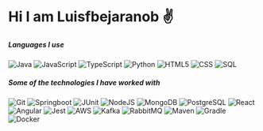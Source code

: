 # Hi I am Luisfbejaranob ✌️

##### Languages I use

![Java](https://img.shields.io/badge/-Java-000000?style=flat&logo=java)
![JavaScript](https://img.shields.io/badge/-JavaScript-000000?style=flat&logo=javascript)
![TypeScript](https://img.shields.io/badge/-TypeScript-000000?style=flat&logo=typescript)
![Python](https://img.shields.io/badge/-Python-000000?style=flat&logo=python)
![HTML5](https://img.shields.io/badge/-HTML5-000000?style=flat&logo=html5)
![CSS](https://img.shields.io/badge/-CSS-000000?style=flat&logo=css)
![SQL](https://img.shields.io/badge/-SQL-000000?style=flat&logo=sql)

##### Some of the technologies I have worked with

![Git](https://img.shields.io/badge/-Git-000000?style=flat&logo=git)
![Springboot](https://img.shields.io/badge/-Springboot-000000?style=flat&logo=springboot)
![JUnit](https://img.shields.io/badge/-JUnit-000000?style=flat&logo=junit5)
![NodeJS](https://img.shields.io/badge/-NodeJS-000000?style=flat&logo=node.js)
![MongoDB](https://img.shields.io/badge/-MongoDB-000000?style=flat&logo=mongodb)
![PostgreSQL](https://img.shields.io/badge/-PostgreSQL-000000?style=flat&logo=postgresql)
![React](https://img.shields.io/badge/-React-000000?style=flat&logo=React)
![Angular](https://img.shields.io/badge/-Angular-000000?style=flat&logo=angular&logoColor=cc0e00)
![Jest](https://img.shields.io/badge/-Jest-000000?style=flat&logo=jest)
![AWS](https://img.shields.io/badge/-AWS-000000?style=flat&logo=amazonwebservices)
![Kafka](https://img.shields.io/badge/-Kafka-000000?style=flat&logo=apache-kafka)
![RabbitMQ](https://img.shields.io/badge/-RabbitMQ-000000?style=flat&logo=rabbitmq)
![Maven](https://img.shields.io/badge/-Maven-000000?style=flat&logo=apachemaven)
![Gradle](https://img.shields.io/badge/-Gradle-000000?style=flat&logo=gradle)
![Docker](https://img.shields.io/badge/-Docker-000000?style=flat&logo=docker)

<!--
**luisfbejaranob27/luisfbejaranob27** is a ✨ _special_ ✨ repository because its `README.md` (this file) appears on your GitHub profile.

Here are some ideas to get you started:

- 🔭 I’m currently working on ...
- 🌱 I’m currently learning ...
- 👯 I’m looking to collaborate on ...
- 🤔 I’m looking for help with ...
- 💬 Ask me about ...
- 📫 How to reach me: ...
- 😄 Pronouns: ...
- ⚡ Fun fact: ...
-->
